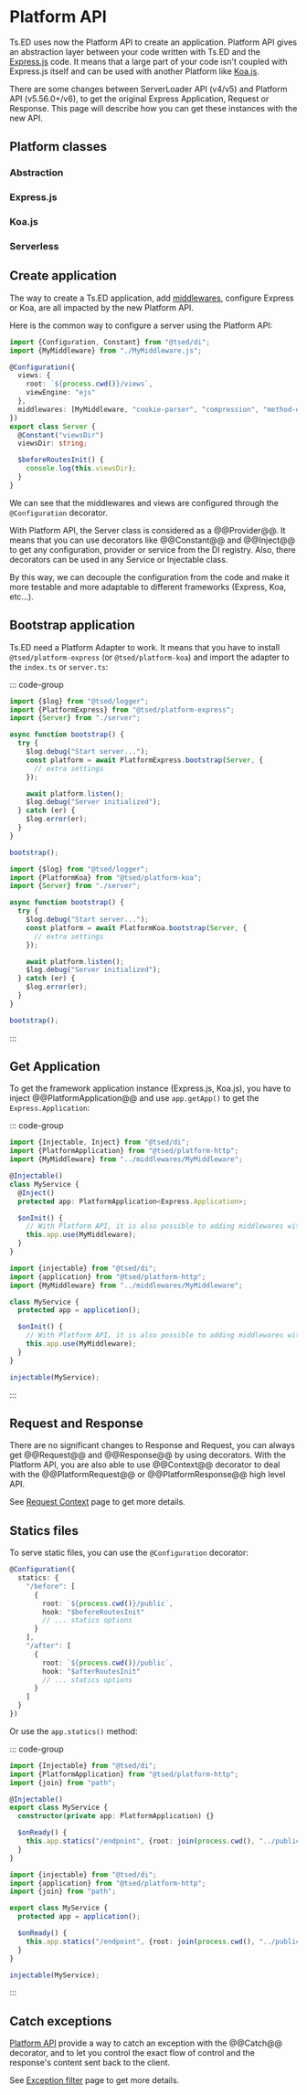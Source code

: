 # Platform API

Ts.ED uses now the Platform API to create an application. Platform API gives an abstraction layer between your code written with Ts.ED and the [Express.js](https://expressjs.com/fr/) code.
It means that a large part of your code isn't coupled with Express.js itself and can be used with another Platform like [Koa.js](https://koajs.com/).

There are some changes between ServerLoader API (v4/v5) and Platform API (v5.56.0+/v6), to get the original Express Application, Request or Response.
This page will describe how you can get these instances with the new API.

## Platform classes

### Abstraction

<ApiList query="status.includes('platform') && ['@tsed/common', '@tsed/platform-views', '@tsed/platform-params', '@tsed/platform-response-filter', '@tsed/platform-exceptions'].includes(module)" />

### Express.js

<ApiList query="status.includes('platform') && module.includes('@tsed/platform-express')" />

### Koa.js

<ApiList query="status.includes('platform') && module.includes('@tsed/platform-koa')" />

### Serverless

<ApiList query="status.includes('platform') && module.includes('@tsed/platform-serverless')" />

## Create application

The way to create a Ts.ED application, add [middlewares](/docs/middlewares.html), configure Express or Koa, are all impacted by the new Platform API.

Here is the common way to configure a server using the Platform API:

```typescript
import {Configuration, Constant} from "@tsed/di";
import {MyMiddleware} from "./MyMiddleware.js";

@Configuration({
  views: {
    root: `${process.cwd()}/views`,
    viewEngine: "ejs"
  },
  middlewares: [MyMiddleware, "cookie-parser", "compression", "method-override"]
})
export class Server {
  @Constant("viewsDir")
  viewsDir: string;

  $beforeRoutesInit() {
    console.log(this.viewsDir);
  }
}
```

We can see that the middlewares and views are configured through the `@Configuration` decorator.

With Platform API, the Server class is considered as a @@Provider@@.
It means that you can use decorators like @@Constant@@ and @@Inject@@ to get any configuration, provider or service from the DI registry.
Also, there decorators can be used in any Service or Injectable class.

By this way, we can decouple the configuration from the code and make it more testable and more adaptable to different frameworks (Express, Koa, etc...).

## Bootstrap application

Ts.ED need a Platform Adapter to work. It means that you have to install `@tsed/platform-express` (or `@tsed/platform-koa`) and
import the adapter to the `index.ts` or `server.ts`:

::: code-group

```typescript [Express.js]
import {$log} from "@tsed/logger";
import {PlatformExpress} from "@tsed/platform-express";
import {Server} from "./server";

async function bootstrap() {
  try {
    $log.debug("Start server...");
    const platform = await PlatformExpress.bootstrap(Server, {
      // extra settings
    });

    await platform.listen();
    $log.debug("Server initialized");
  } catch (er) {
    $log.error(er);
  }
}

bootstrap();
```

```typescript [Koa.js]
import {$log} from "@tsed/logger";
import {PlatformKoa} from "@tsed/platform-koa";
import {Server} from "./server";

async function bootstrap() {
  try {
    $log.debug("Start server...");
    const platform = await PlatformKoa.bootstrap(Server, {
      // extra settings
    });

    await platform.listen();
    $log.debug("Server initialized");
  } catch (er) {
    $log.error(er);
  }
}

bootstrap();
```

:::

## Get Application

To get the framework application instance (Express.js, Koa.js), you have to inject @@PlatformApplication@@ and use `app.getApp()` to get the `Express.Application`:

::: code-group

```typescript [Decorators]
import {Injectable, Inject} from "@tsed/di";
import {PlatformApplication} from "@tsed/platform-http";
import {MyMiddleware} from "../middlewares/MyMiddleware";

@Injectable()
class MyService {
  @Inject()
  protected app: PlatformApplication<Express.Application>;

  $onInit() {
    // With Platform API, it is also possible to adding middlewares with a service, module, etc...
    this.app.use(MyMiddleware);
  }
}
```

```typescript [Functional API]
import {injectable} from "@tsed/di";
import {application} from "@tsed/platform-http";
import {MyMiddleware} from "../middlewares/MyMiddleware";

class MyService {
  protected app = application();

  $onInit() {
    // With Platform API, it is also possible to adding middlewares with a service, module, etc...
    this.app.use(MyMiddleware);
  }
}

injectable(MyService);
```

:::

## Request and Response

There are no significant changes to Response and Request, you can always get @@Request@@ and @@Response@@ by using decorators.
With the Platform API, you are also able to use @@Context@@ decorator to deal with the @@PlatformRequest@@ or @@PlatformResponse@@ high level API.

See [Request Context](/docs/request-context.md#request-and-response-abstraction) page to get more details.

## Statics files

To serve static files, you can use the `@Configuration` decorator:

```typescript
@Configuration({
  statics: {
    "/before": [
      {
        root: `${process.cwd()}/public`,
        hook: "$beforeRoutesInit"
        // ... statics options
      }
    ],
    "/after": [
      {
        root: `${process.cwd()}/public`,
        hook: "$afterRoutesInit"
        // ... statics options
      }
    ]
  }
})
```

Or use the `app.statics()` method:

::: code-group

```typescript [Decorators]
import {Injectable} from "@tsed/di";
import {PlatformApplication} from "@tsed/platform-http";
import {join} from "path";

@Injectable()
export class MyService {
  constructor(private app: PlatformApplication) {}

  $onReady() {
    this.app.statics("/endpoint", {root: join(process.cwd(), "../publics")});
  }
}
```

```typescript [Functional API]
import {injectable} from "@tsed/di";
import {application} from "@tsed/platform-http";
import {join} from "path";

export class MyService {
  protected app = application();

  $onReady() {
    this.app.statics("/endpoint", {root: join(process.cwd(), "../publics")});
  }
}

injectable(MyService);
```

:::

## Catch exceptions

[Platform API](/docs/platform-api.md) provide a way to catch an exception with the @@Catch@@ decorator, and
to let you control the exact flow of control and the response's content sent back to the client.

See [Exception filter](/docs/exceptions.md#exception-filter) page to get more details.
